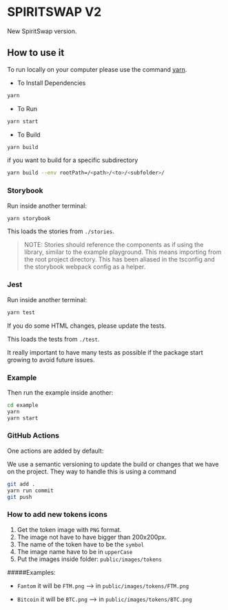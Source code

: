 # SPIRITSWAP V2

New SpiritSwap version.

## How to use it

To run locally on your computer please use the command [yarn](https://yarnpkg.com/).

- To Install Dependencies

```bash
yarn
```

- To Run

```bash
yarn start
```

- To Build

```bash
yarn build
```

if you want to build for a specific subdirectory

```bash
yarn build --env rootPath=/<path>/<to>/<subfolder>/

```

### Storybook

Run inside another terminal:

```bash
yarn storybook
```

This loads the stories from `./stories`.

> NOTE: Stories should reference the components as if using the library, similar to the example playground. This means importing from the root project directory. This has been aliased in the tsconfig and the storybook webpack config as a helper.

### Jest

Run inside another terminal:

```bash
yarn test
```

If you do some HTML changes, please update the tests.

This loads the tests from `./test`.

It really important to have many tests as possible if the package start growing to avoid future issues.

### Example

Then run the example inside another:

```bash
cd example
yarn
yarn start
```

### GitHub Actions

One actions are added by default:

We use a semantic versioning to update the build or changes that we have on the project. They way to handle this is using a command

```bash
git add .
yarn run commit
git push
```

### How to add new tokens icons

1. Get the token image with `PNG` format.
2. The image not have to have bigger than 200x200px.
3. The name of the token have to be the `symbol`
4. The image name have to be in `upperCase`
5. Put the images inside folder: `public/images/tokens`

#####Examples:

- `Fantom` it will be `FTM.png` --> in `public/images/tokens/FTM.png`

- `Bitcoin` it will be `BTC.png` --> in `public/images/tokens/BTC.png`
